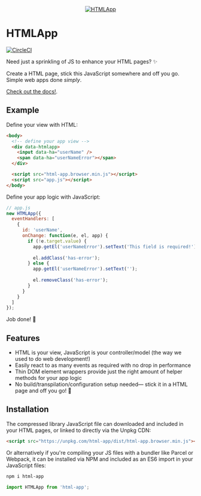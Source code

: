 <p align="center"><a href="https://html-app.com"><img alt="HTMLApp" src="https://www.html-app.com/img/logo.png"></a></p>

# HTMLApp

[![CircleCI](https://circleci.com/gh/AaronLeoCooper/html-app.svg?style=svg&circle-token=80bc42acba0754d42bc16d20afa52df4096c11fb)](https://circleci.com/gh/AaronLeoCooper/html-app)

Need just a sprinkling of JS to enhance your HTML pages? ✨

Create a HTML page, stick this JavaScript somewhere and off you go. Simple web apps done *simply*.

[Check out the docs!](https://html-app.com).

## Example

Define your view with HTML:

```html
<body>
  <!-- define your app view -->
  <div data-htmlapp>
    <input data-ha="userName" />
    <span data-ha="userNameError"></span>
  </div>

  <script src="html-app.browser.min.js"></script>
  <script src="app.js"></script>
</body>
```

Define your app logic with JavaScript:

```js
// app.js
new HTMLApp({
  eventHandlers: [
    {
      id: 'userName',
      onChange: function(e, el, app) {
        if (!e.target.value) {
          app.getEl('userNameError').setText('This field is required!');
  
          el.addClass('has-error');
        } else {
          app.getEl('userNameError').setText('');
  
          el.removeClass('has-error');
        }
      }
    }
  ]
});
```

Job done! 🎉

## Features

- HTML is your view, JavaScript is your controller/model (the way we used to do web development!)
- Easily react to as many events as required with no drop in performance
- Thin DOM element wrappers provide just the right amount of helper methods for your app logic
- No build/transpilation/configuration setup needed— stick it in a HTML page and off you go! 🚀

## Installation

The compressed library JavaScript file can downloaded and included in your HTML pages, or
linked to directly via the Unpkg CDN:

```html
<script src="https://unpkg.com/html-app/dist/html-app.browser.min.js"></script>
```

Or alternatively if you're compiling your JS files with a bundler like Parcel or Webpack, it
can be installed via NPM and included as an ES6 import in your JavaScript files:

```bash
npm i html-app
```

```js
import HTMLApp from 'html-app';
```
